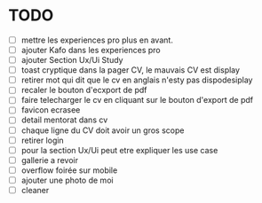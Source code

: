 # TODO

- [ ] mettre les experiences pro plus en avant.
- [ ] ajouter Kafo dans les experiences pro
- [ ] ajouter Section Ux/Ui Study
- [ ] toast cryptique dans la pager CV, le mauvais CV est display
- [ ] retirer mot qui dit que le cv en anglais n'esty pas dispodesiplay
- [ ] recaler le bouton d'ecxport de pdf
- [ ] faire telecharger le cv en cliquant sur le bouton d'export de pdf
- [ ] favicon ecrasee
- [ ] detail mentorat dans cv
- [ ] chaque ligne du CV doit avoir un gros scope
- [ ] retirer login
- [ ] pour la section Ux/Ui peut etre expliquer les use case
- [ ] gallerie a revoir
- [ ] overflow foirée sur mobile
- [ ] ajouter une photo de moi
- [ ] cleaner 